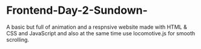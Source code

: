 # Frontend-Day-2-Sundown-
A basic but full of animation and a respnsive website made with HTML &amp; CSS and JavaScript and also at the same time use locomotive.js for smooth scrolling.
